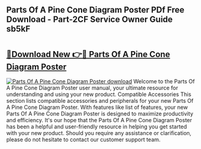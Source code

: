 ## Parts Of A Pine Cone Diagram Poster PDf Free Download - Part-2CF Service Owner Guide sb5kF

# <h2><a href="http://dfspt1d.blite.top/?on=Parts+Of+A+Pine+Cone+Diagram+Poster">🔗Download New 👉🔴 Parts Of A Pine Cone Diagram Poster</a></h2>

[![Parts Of A Pine Cone Diagram Poster download](https://i.imgur.com/lujVjoI.png)](http://dfspt1d.blite.top/?on=Parts+Of+A+Pine+Cone+Diagram+Poster)
Welcome to the Parts Of A Pine Cone Diagram Poster user manual, your ultimate resource for understanding and using your new product. Compatible Accessories This section lists compatible accessories and peripherals for your new Parts Of A Pine Cone Diagram Poster. With features like list of features, your new Parts Of A Pine Cone Diagram Poster is designed to maximize productivity and efficiency. It's our hope that the Parts Of A Pine Cone Diagram Poster has been a helpful and user-friendly resource in helping you get started with your new product. Should you require any assistance or clarification, please do not hesitate to contact our customer support team.
